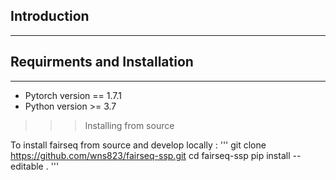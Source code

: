 ## Introduction
------------


## Requirments and Installation
------------
- Pytorch version == 1.7.1
- Python version >= 3.7

>>> Installing from source

To install fairseq from source and develop locally :
'''
git clone https://github.com/wns823/fairseq-ssp.git
cd fairseq-ssp
pip install --editable .
'''
